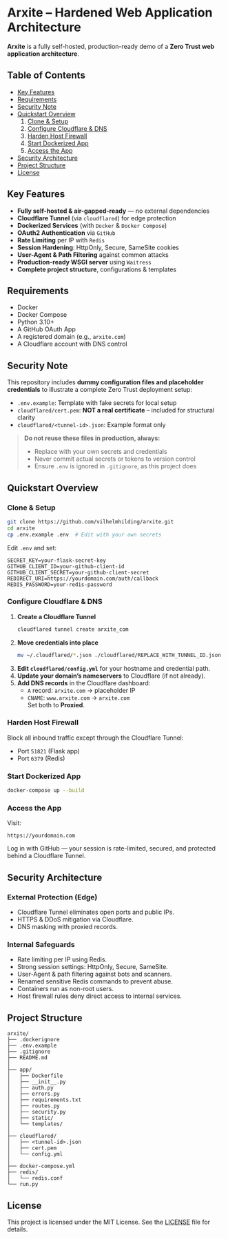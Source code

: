 # Arxite – Hardened Web Application Architecture

**Arxite** is a fully self-hosted, production-ready demo of a **Zero Trust web application architecture**.

## Table of Contents
- [Key Features](#key-features)
- [Requirements](#requirements)
- [Security Note](#security-note)
- [Quickstart Overview](#quickstart-overview)
  1. [Clone & Setup](#clone--setup)
  2. [Configure Cloudflare & DNS](#configure-cloudflare--dns)
  3. [Harden Host Firewall](#harden-host-firewall)
  4. [Start Dockerized App](#start-dockerized-app)
  5. [Access the App](#access-the-app)
- [Security Architecture](#security-architecture)
- [Project Structure](#project-structure)
- [License](#license)

## Key Features
- **Fully self-hosted & air-gapped-ready** — no external dependencies
- **Cloudflare Tunnel** (via `cloudflared`) for edge protection
- **Dockerized Services** (with `Docker` & `Docker Compose`)
- **OAuth2 Authentication** via `GitHub`
- **Rate Limiting** per IP with `Redis`
- **Session Hardening**: HttpOnly, Secure, SameSite cookies
- **User-Agent & Path Filtering** against common attacks
- **Production-ready WSGI server** using `Waitress`
- **Complete project structure**, configurations & templates

## Requirements
- Docker
- Docker Compose
- Python 3.10+
- A GitHub OAuth App
- A registered domain (e.g., `arxite.com`)
- A Cloudflare account with DNS control

## Security Note

This repository includes **dummy configuration files and placeholder credentials** to illustrate a complete Zero Trust deployment setup:

- `.env.example`: Template with fake secrets for local setup  
- `cloudflared/cert.pem`: **NOT a real certificate** – included for structural clarity  
- `cloudflared/<tunnel-id>.json`: Example format only  

> **Do not reuse these files in production, always:**
> - Replace with your own secrets and credentials  
> - Never commit actual secrets or tokens to version control  
> - Ensure `.env` is ignored in `.gitignore`, as this project does

## Quickstart Overview

### Clone & Setup
```bash
git clone https://github.com/vilhelmhilding/arxite.git
cd arxite
cp .env.example .env  # Edit with your own secrets
```
Edit `.env` and set:
```env
SECRET_KEY=your-flask-secret-key
GITHUB_CLIENT_ID=your-github-client-id
GITHUB_CLIENT_SECRET=your-github-client-secret
REDIRECT_URI=https://yourdomain.com/auth/callback
REDIS_PASSWORD=your-redis-password
```

### Configure Cloudflare & DNS
1. **Create a Cloudflare Tunnel**  
   ```bash
   cloudflared tunnel create arxite_com
   ```
2. **Move credentials into place**  
   ```bash
   mv ~/.cloudflared/*.json ./cloudflared/REPLACE_WITH_TUNNEL_ID.json
   ```
3. **Edit `cloudflared/config.yml`** for your hostname and credential path.
4. **Update your domain’s nameservers** to Cloudflare (if not already).
5. **Add DNS records** in the Cloudflare dashboard:  
   - `A` record: `arxite.com` → placeholder IP  
   - `CNAME`: `www.arxite.com` → `arxite.com`  
   Set both to **Proxied**.

### Harden Host Firewall
Block all inbound traffic except through the Cloudflare Tunnel:
- Port `51821` (Flask app)
- Port `6379` (Redis)

### Start Dockerized App
```bash
docker-compose up --build
```

### Access the App
Visit:
```
https://yourdomain.com
```
Log in with GitHub — your session is rate-limited, secured, and protected behind a Cloudflare Tunnel.

## Security Architecture

### External Protection (Edge)
- Cloudflare Tunnel eliminates open ports and public IPs.
- HTTPS & DDoS mitigation via Cloudflare.
- DNS masking with proxied records.

### Internal Safeguards
- Rate limiting per IP using Redis.
- Strong session settings: HttpOnly, Secure, SameSite.
- User-Agent & path filtering against bots and scanners.
- Renamed sensitive Redis commands to prevent abuse.
- Containers run as non-root users.
- Host firewall rules deny direct access to internal services.

## Project Structure
```
arxite/
├── .dockerignore
├── .env.example
├── .gitignore
├── README.md
│
├── app/
│   ├── Dockerfile
│   ├── __init__.py
│   ├── auth.py
│   ├── errors.py
│   ├── requirements.txt
│   ├── routes.py
│   ├── security.py
│   ├── static/
│   └── templates/
│
├── cloudflared/
│   ├── <tunnel-id>.json
│   ├── cert.pem
│   └── config.yml
│
├── docker-compose.yml
├── redis/
│   └── redis.conf
└── run.py
```

## License
This project is licensed under the MIT License. See the [LICENSE](LICENSE) file for details.

